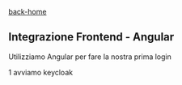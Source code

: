 [back-home](../README.md)

## Integrazione Frontend - Angular

Utilizziamo Angular per fare la nostra prima login

1 avviamo keycloak